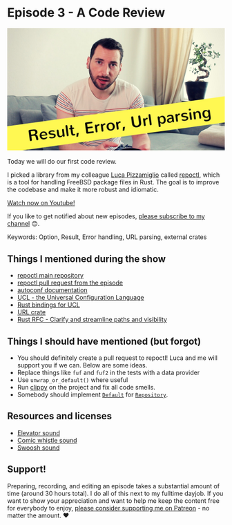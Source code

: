 # Episode 3 - A Code Review

![YouTube video thumbnail](./thumb.jpg)

Today we will do our first code review. 

I picked a library from my colleague [Luca Pizzamiglio](https://github.com/pizzamig/) called [repoctl](https://github.com/pizzamig/repoctl), which is a tool for handling FreeBSD package files in Rust. The goal is to improve the codebase and make it more robust and idiomatic.


[Watch now on Youtube!](https://youtu.be/a6KWRvAPsmo)  

If you like to get notified about new episodes, [please subscribe to my channel](https://www.youtube.com/hellorust) 😊.

Keywords: Option, Result, Error handling, URL parsing, external crates

## Things I mentioned during the show

* [repoctl main repository](https://github.com/pizzamig/repoctl)
* [repoctl pull request from the episode](https://github.com/pizzamig/repoctl/pull/1)
* [autoconf documentation](https://www.gnu.org/software/autoconf/autoconf.html)
* [UCL - the Universal Configuration Language](https://github.com/vstakhov/libucl)
* [Rust bindings for UCL](https://github.com/hauleth/ucl-rs)
* [URL crate](https://crates.io/crates/url)
* [Rust RFC - Clarify and streamline paths and visibility](https://github.com/rust-lang/rust/issues/44660) 

## Things I should have mentioned (but forgot)

* You should definitely create a pull request to repoctl! Luca and me will support you if we can. Below are some ideas.
* Replace things like `fuf` and `fuf2` in the tests with a data provider
* Use `unwrap_or_default()` where useful
* Run [clippy](https://github.com/rust-lang-nursery/rust-clippy) on the project and fix all code smells.
* Somebody should implement [`Default`](https://doc.rust-lang.org/std/default/trait.Default.html) for [`Repository`](https://github.com/pizzamig/repoctl/blob/master/src/repository/mod.rs#L9).


## Resources and licenses

* [Elevator sound](https://freesound.org/people/omarie/sounds/382447/)
* [Comic whistle sound](https://freesound.org/people/InspectorJ/sounds/410803/)
* [Swoosh sound](https://freesound.org/people/martian/sounds/19312/)



## Support!

Preparing, recording, and editing an episode takes a substantial amount of time
(around 30 hours total). I do all of this next to my fulltime dayjob.
If you want to show your appreciation and want to help me keep the content free
for everybody to enjoy, [please consider supporting me on
Patreon](https://www.patreon.com/bePatron?c=1568097) - no matter the amount. ❤️